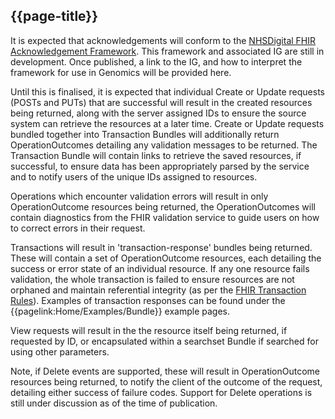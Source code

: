 ## {{page-title}}

It is expected that acknowledgements will conform to the [NHSDigital FHIR Acknowledgement Framework](https://simplifier.net/guide/acknowledgement-framework?version=current). This framework and associated IG are still in development. Once published, a link to the IG, and how to interpret the framework for use in Genomics will be provided here.

Until this is finalised, it is expected that individual Create or Update requests (POSTs and PUTs) that are successful will result in the created resources being returned, along with the server assigned IDs to ensure the source system can retrieve the resources at a later time. Create or Update requests bundled together into Transaction Bundles will additionally return OperationOutcomes detailing any validation messages to be returned. The Transaction Bundle will contain links to retrieve the saved resources, if successful, to ensure data has been appropriately parsed by the service and to notify users of the unique IDs assigned to resources.

Operations which encounter validation errors will result in only OperationOutcome resources being returned, the OperationOutcomes will contain diagnostics from the FHIR validation service to guide users on how to correct errors in their request.

Transactions will result in 'transaction-response' bundles being returned. These will contain a set of OperationOutcome resources, each detailing the success or error state of an individual resource. If any one resource fails validation, the whole transaction is failed to ensure resources are not orphaned and maintain referential integrity (as per the [FHIR Transaction Rules](https://hl7.org/fhir/R4/http.html#transaction)). Examples of transaction responses can be found under the {{pagelink:Home/Examples/Bundle}} example pages.

View requests will result in the the resource itself being returned, if requested by ID, or encapsulated within a searchset Bundle if searched for using other parameters.

Note, if Delete events are supported, these will result in OperationOutcome resources being returned, to notify the client of the outcome of the request, detailing either success of failure codes. Support for Delete operations is still under discussion as of the time of publication.
